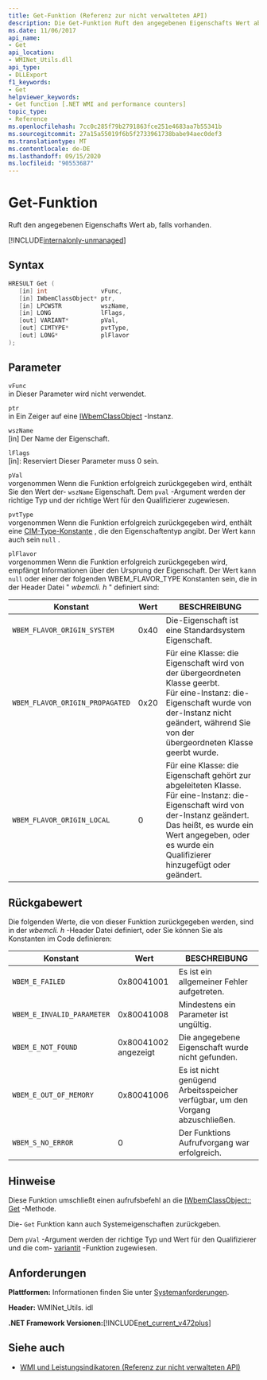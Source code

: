 ```yaml
---
title: Get-Funktion (Referenz zur nicht verwalteten API)
description: Die Get-Funktion Ruft den angegebenen Eigenschafts Wert ab.
ms.date: 11/06/2017
api_name:
- Get
api_location:
- WMINet_Utils.dll
api_type:
- DLLExport
f1_keywords:
- Get
helpviewer_keywords:
- Get function [.NET WMI and performance counters]
topic_type:
- Reference
ms.openlocfilehash: 7cc0c285f79b2791863fce251e4683aa7b55341b
ms.sourcegitcommit: 27a15a55019f6b5f2733961738babe94aec0def3
ms.translationtype: MT
ms.contentlocale: de-DE
ms.lasthandoff: 09/15/2020
ms.locfileid: "90553687"
---
```

# <a name="get-function"></a>Get-Funktion

Ruft den angegebenen Eigenschafts Wert ab, falls vorhanden.

[!INCLUDE[internalonly-unmanaged](../../../../includes/internalonly-unmanaged.md)]

## <a name="syntax"></a>Syntax

```cpp
HRESULT Get (
   [in] int               vFunc,
   [in] IWbemClassObject* ptr,
   [in] LPCWSTR           wszName,
   [in] LONG              lFlags,
   [out] VARIANT*         pVal,
   [out] CIMTYPE*         pvtType,
   [out] LONG*            plFlavor
);
```

## <a name="parameters"></a>Parameter

`vFunc`\
in Dieser Parameter wird nicht verwendet.

`ptr`\
in Ein Zeiger auf eine [IWbemClassObject](/windows/desktop/api/wbemcli/nn-wbemcli-iwbemclassobject) -Instanz.

`wszName`\
[in] Der Name der Eigenschaft.

`lFlags`\
[in]: Reserviert Dieser Parameter muss 0 sein.

`pVal`\
vorgenommen Wenn die Funktion erfolgreich zurückgegeben wird, enthält Sie den Wert der- `wszName` Eigenschaft. Dem `pval` -Argument werden der richtige Typ und der richtige Wert für den Qualifizierer zugewiesen.

`pvtType`\
vorgenommen Wenn die Funktion erfolgreich zurückgegeben wird, enthält eine [CIM-Type-Konstante](/windows/win32/api/wbemcli/ne-wbemcli-cimtype_enumeration) , die den Eigenschaftentyp angibt. Der Wert kann auch sein `null` .

`plFlavor`\
vorgenommen Wenn die Funktion erfolgreich zurückgegeben wird, empfängt Informationen über den Ursprung der Eigenschaft. Der Wert kann `null` oder einer der folgenden WBEM_FLAVOR_TYPE Konstanten sein, die in der Header Datei " *wbemcli. h* " definiert sind:

|Konstant  |Wert  |BESCHREIBUNG  |
|---------|---------|---------|
| `WBEM_FLAVOR_ORIGIN_SYSTEM` | 0x40 | Die-Eigenschaft ist eine Standardsystem Eigenschaft. |
| `WBEM_FLAVOR_ORIGIN_PROPAGATED` | 0x20 | Für eine Klasse: die Eigenschaft wird von der übergeordneten Klasse geerbt. <br> Für eine-Instanz: die-Eigenschaft wurde von der-Instanz nicht geändert, während Sie von der übergeordneten Klasse geerbt wurde.  |
| `WBEM_FLAVOR_ORIGIN_LOCAL` | 0 | Für eine Klasse: die Eigenschaft gehört zur abgeleiteten Klasse. <br> Für eine-Instanz: die-Eigenschaft wird von der-Instanz geändert. Das heißt, es wurde ein Wert angegeben, oder es wurde ein Qualifizierer hinzugefügt oder geändert. |

## <a name="return-value"></a>Rückgabewert

Die folgenden Werte, die von dieser Funktion zurückgegeben werden, sind in der *wbemcli. h* -Header Datei definiert, oder Sie können Sie als Konstanten im Code definieren:

|Konstant  |Wert  |BESCHREIBUNG  |
|---------|---------|---------|
|`WBEM_E_FAILED` | 0x80041001 | Es ist ein allgemeiner Fehler aufgetreten. |
|`WBEM_E_INVALID_PARAMETER` | 0x80041008 | Mindestens ein Parameter ist ungültig. |
|`WBEM_E_NOT_FOUND` | 0x80041002 angezeigt | Die angegebene Eigenschaft wurde nicht gefunden. |
|`WBEM_E_OUT_OF_MEMORY` | 0x80041006 | Es ist nicht genügend Arbeitsspeicher verfügbar, um den Vorgang abzuschließen. |
|`WBEM_S_NO_ERROR` | 0 | Der Funktions Aufrufvorgang war erfolgreich.  |

## <a name="remarks"></a>Hinweise

Diese Funktion umschließt einen aufrufsbefehl an die [IWbemClassObject:: Get](/windows/desktop/api/wbemcli/nf-wbemcli-iwbemclassobject-get) -Methode.

Die- `Get` Funktion kann auch Systemeigenschaften zurückgeben.

Dem `pVal` -Argument werden der richtige Typ und Wert für den Qualifizierer und die com- [variantit](/previous-versions/windows/desktop/api/oleauto/nf-oleauto-variantinit) -Funktion zugewiesen.

## <a name="requirements"></a>Anforderungen

 **Plattformen:** Informationen finden Sie unter [Systemanforderungen](../../get-started/system-requirements.md).

 **Header:** WMINet_Utils. idl

 **.NET Framework Versionen:**[!INCLUDE[net_current_v472plus](../../../../includes/net-current-v472plus.md)]

## <a name="see-also"></a>Siehe auch

- [WMI und Leistungsindikatoren (Referenz zur nicht verwalteten API)](index.md)

